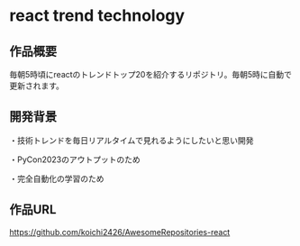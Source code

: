 # react trend technology

## 作品概要
毎朝5時頃にreactのトレンドトップ20を紹介するリポジトリ。毎朝5時に自動で更新されます。

## 開発背景
・技術トレンドを毎日リアルタイムで見れるようにしたいと思い開発

・PyCon2023のアウトプットのため

・完全自動化の学習のため


## 作品URL
https://github.com/koichi2426/AwesomeRepositories-react